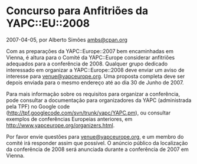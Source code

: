 
# Concurso para Anfitriões da YAPC::EU::2008

 2007-04-05, por Alberto Simões <ambs@cpan.org>

 <p>Com as preparações da YAPC::Europe::2007 bem encaminhadas em Vienna, é altura para o Comité da YAPC::Europe considerar anfitriões adequados para a conferência de 2008. Qualquer grupo dedicado interessado em organizar a 
YAPC::Europe::2008 deve enviar um aviso de interesse para 
<a href="mailto:venue@yapceurope.org">venue@yapceurope.org</a>. Uma proposta completa deve ser depois enviada para o mesmo endereço até ao dia 30 de Junho de 2007.
</p><p>
Para mais informação sobre os requisitos para organizar a conferência, pode consultar a documentação para organizadores da YAPC
 (administrada pela TPF) no Google code
(<a href="http://tpf.googlecode.com/svn/trunk/yapc/YAPC.pm">http://tpf.googlecode.com/svn/trunk/yapc/YAPC.pm</a>), ou consultar exemplos de conferências Europeias anteriores, em 
<a href="http://www.yapceurope.org/organizers.html">http://www.yapceurope.org/organizers.html</a>.
</p><p>
Por favor envie questões para 
<a href="mailto:venue@yapceurope.org">venue@yapceurope.org</a>, e um membro do comité irá responder assim que possível. O anúncio público da localização da conferência de 2008 será anunciada  durante a conferência de 2007 em Vienna.
</p>
